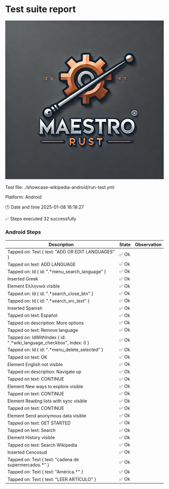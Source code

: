 # Test suite report

![LOGO](./assets/logo.webp)

Test file: ./showcase-wikipedia-android/run-test.yml

Platform: Android

🕒 Date and time 2025-01-08 16:18:27

✅ Steps executed 32 successfully

### Android Steps
| Description | State | Observation | 
 |----|----|----|
| Tapped on: Text { text: "ADD OR EDIT LANGUAGES" } | ✅ Ok |  |
| Tapped on text: ADD LANGUAGE | ✅ Ok |  |
| Tapped on: Id { id: ".*menu_search_language" } | ✅ Ok |  |
| Inserted Greek | ✅ Ok |  |
| Element Ελληνικά visible | ✅ Ok |  |
| Tapped on: Id { id: ".*search_close_btn" } | ✅ Ok |  |
| Tapped on: Id { id: ".*search_src_text" } | ✅ Ok |  |
| Inserted Spanish | ✅ Ok |  |
| Tapped on text: Español | ✅ Ok |  |
| Tapped on description: More options | ✅ Ok | |
| Tapped on text: Remove language | ✅ Ok |  |
| Tapped on: IdWithIndex { id: ".*wiki_language_checkbox", index: 0 } | ✅ Ok |  |
| Tapped on: Id { id: ".*menu_delete_selected" } | ✅ Ok |  |
| Tapped on text: OK | ✅ Ok |  |
| Element English not visible | ✅ Ok |  |
| Tapped on description: Navigate up | ✅ Ok | |
| Tapped on text: CONTINUE | ✅ Ok |  |
| Element New ways to explore visible | ✅ Ok |  |
| Tapped on text: CONTINUE | ✅ Ok |  |
| Element Reading lists with sync visible | ✅ Ok |  |
| Tapped on text: CONTINUE | ✅ Ok |  |
| Element Send anonymous data visible | ✅ Ok |  |
| Tapped on text: GET STARTED | ✅ Ok |  |
| Tapped on text: Search | ✅ Ok |  |
| Element History visible | ✅ Ok |  |
| Tapped on text: Search Wikipedia | ✅ Ok |  |
| Inserted Cencosud | ✅ Ok |  |
| Tapped on: Text { text: "cadena de supermercados.*" } | ✅ Ok |  |
| Tapped on: Text { text: "América.*" } | ✅ Ok |  |
| Tapped on: Text { text: "LEER ARTÍCULO" } | ✅ Ok |  |
